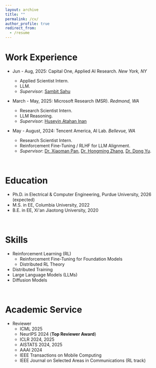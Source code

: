 ```yaml
---
layout: archive
title: ""
permalink: /cv/
author_profile: true
redirect_from:
  - /resume
---
```


Work Experience
======
* Jun - Aug, 2025: Capital One, Applied AI Research.  *New York, NY*
  * Applied Scientist Intern.
  * LLM.
  * *Supervisor*: [Sambit Sahu](https://scholar.google.com/citations?user=lhCvmjkAAAAJ&hl=en)

* March - May, 2025: Microsoft Research (MSR).  *Redmond, WA*
  * Research Scientist Intern.
  * LLM Reasoning.
  * *Supervisor*: [Huseyin Atahan Inan](https://www.microsoft.com/en-us/research/people/huinan/)

* May - August, 2024: Tencent America, AI Lab.  *Bellevue, WA*
  * Research Scientist Intern.
  * Reinforcement Fine-Tuning / RLHF for LLM Alignment.
  * *Supervisor*: [Dr. Xiaoman Pan](https://scholar.google.com/citations?user=tRPF03IAAAAJ), [Dr. Hongming Zhang](https://scholar.google.com/citations?user=i5ETuuQAAAAJ), [Dr. Dong Yu](https://scholar.google.com/citations?hl=en&user=tMY31_gAAAAJ&view_op=list_works&sortby=pubdate).

<br>

Education
======
* Ph.D. in Electrical & Computer Engineering, Purdue University, 2026 (expected)
* M.S. in EE, Columbia University, 2022
* B.E. in EE, Xi'an Jiaotong University, 2020

<br>

Skills
======
* Reinforcement Learning (RL)
  * Reinforcement Fine-Tuning for Foundation Models
  * Distributed RL Theory
* Distributed Training
* Large Language Models (LLMs)
* Diffusion Models

<br>

Academic Service
======
* Reviewer
  * ICML 2025
  * NeurIPS 2024 (**Top Reviewer Award**)
  * ICLR 2024, 2025
  * AISTATS 2024, 2025
  * AAAI 2024
  * IEEE Transactions on Mobile Computing
  * IEEE Journal on Selected Areas in Communications (RL track)
